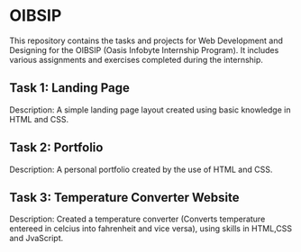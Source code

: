 # OIBSIP
This repository contains the tasks and projects for Web Development and Designing for the OIBSIP (Oasis Infobyte Internship Program). It includes various assignments and exercises completed during the internship. 

Task 1: **Landing Page**
-------------------------
Description: A simple landing page layout created using basic knowledge in HTML and CSS.

Task 2: **Portfolio**
---------------------
Description: A personal portfolio created by the use of HTML and CSS.

Task 3: **Temperature Converter Website**
------------------------------------------
Description: Created a temperature converter (Converts temperature entereed in celcius into fahrenheit and vice versa), using skills in HTML,CSS and JvaScript.
